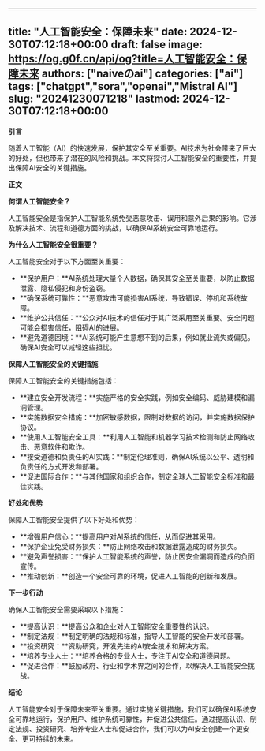 
---
title: "人工智能安全：保障未来"
date: 2024-12-30T07:12:18+00:00
draft: false
image: https://og.g0f.cn/api/og?title=人工智能安全：保障未来
authors: ["naiveのai"]
categories: ["ai"]
tags: ["chatgpt","sora","openai","Mistral AI"]
slug: "20241230071218"
lastmod: 2024-12-30T07:12:18+00:00
---
**引言**

随着人工智能（AI）的快速发展，保护其安全至关重要。AI技术为社会带来了巨大的好处，但也带来了潜在的风险和挑战。本文将探讨人工智能安全的重要性，并提出保障AI安全的关键措施。

**正文**

**何谓人工智能安全？**

人工智能安全是指保护人工智能系统免受恶意攻击、误用和意外后果的影响。它涉及解决技术、流程和道德方面的挑战，以确保AI系统安全可靠地运行。

**为什么人工智能安全很重要？**

人工智能安全对于以下方面至关重要：

* **保护用户：**AI系统处理大量个人数据，确保其安全至关重要，以防止数据泄露、隐私侵犯和身份盗窃。
* **确保系统可靠性：**恶意攻击可能损害AI系统，导致错误、停机和系统故障。
* **维护公共信任：**公众对AI技术的信任对于其广泛采用至关重要。安全问题可能会损害信任，阻碍AI的进展。
* **避免道德困境：**AI系统可能产生意想不到的后果，例如就业流失或偏见。确保AI安全可以减轻这些担忧。

**保障人工智能安全的关键措施**

保障人工智能安全的关键措施包括：

* **建立安全开发流程：**实施严格的安全实践，例如安全编码、威胁建模和漏洞管理。
* **实施数据安全措施：**加密敏感数据，限制对数据的访问，并实施数据保护协议。
* **使用人工智能安全工具：**利用人工智能和机器学习技术检测和防止网络攻击、恶意软件和欺诈。
* **接受道德和负责任的AI实践：**制定伦理准则，确保AI系统以公平、透明和负责任的方式开发和部署。
* **促进国际合作：**与其他国家和组织合作，制定全球人工智能安全标准和最佳实践。

**好处和优势**

保障人工智能安全提供了以下好处和优势：

* **增强用户信心：**提高用户对AI系统的信任，从而促进其采用。
* **保护企业免受财务损失：**防止网络攻击和数据泄露造成的财务损失。
* **避免声誉损害：**保护人工智能系统的声誉，防止因安全漏洞而造成的负面宣传。
* **推动创新：**创造一个安全可靠的环境，促进人工智能的创新和发展。

**下一步行动**

确保人工智能安全需要采取以下措施：

* **提高认识：**提高公众和企业对人工智能安全重要性的认识。
* **制定法规：**制定明确的法规和标准，指导人工智能的安全开发和部署。
* **投资研究：**资助研究，开发先进的AI安全技术和解决方案。
* **培养专业人士：**培养合格的专业人士，专注于AI安全和道德问题。
* **促进合作：**鼓励政府、行业和学术界之间的合作，以解决人工智能安全挑战。

**结论**

人工智能安全对于保障未来至关重要。通过实施关键措施，我们可以确保AI系统安全可靠地运行，保护用户、维护系统可靠性，并促进公共信任。通过提高认识、制定法规、投资研究、培养专业人士和促进合作，我们可以为AI安全创建一个更安全、更可持续的未来。